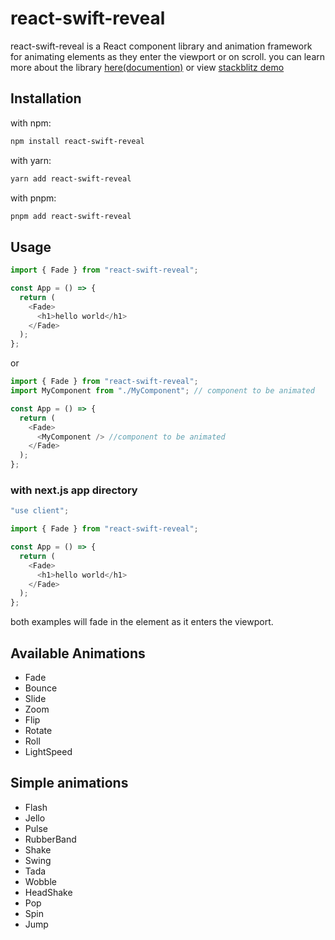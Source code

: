 # react-swift-reveal

react-swift-reveal is a React component library and animation framework for animating elements as they enter the viewport or on scroll. you can learn more about the library [here(documention)](https://react-swift-reveal.vercel.app/) or view [stackblitz demo](https://stackblitz.com/edit/react-swift-reveal?file=src%2FApp.tsx)

## Installation

with npm:

```bash
npm install react-swift-reveal
```

with yarn:

```bash
yarn add react-swift-reveal
```

with pnpm:

```bash
pnpm add react-swift-reveal
```

## Usage

```javascript
import { Fade } from "react-swift-reveal";

const App = () => {
  return (
    <Fade>
      <h1>hello world</h1>
    </Fade>
  );
};
```

or

```javascript
import { Fade } from "react-swift-reveal";
import MyComponent from "./MyComponent"; // component to be animated

const App = () => {
  return (
    <Fade>
      <MyComponent /> //component to be animated
    </Fade>
  );
};
```

### with next.js app directory

```javascript
"use client";

import { Fade } from "react-swift-reveal";

const App = () => {
  return (
    <Fade>
      <h1>hello world</h1>
    </Fade>
  );
};
```

both examples will fade in the element as it enters the viewport.


## Available Animations

- Fade
- Bounce
- Slide
- Zoom
- Flip
- Rotate
- Roll
- LightSpeed

## Simple animations

- Flash
- Jello
- Pulse
- RubberBand
- Shake
- Swing
- Tada
- Wobble
- HeadShake
- Pop
- Spin
- Jump

